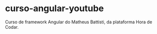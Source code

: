 # curso-angular-youtube
Curso de framework Angular do Matheus Battisti, da plataforma Hora de Codar.
